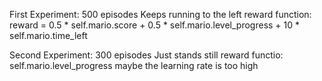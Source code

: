 First Experiment:
500 episodes
Keeps running to the left 
reward function: reward = 0.5 * self.mario.score + 0.5 * self.mario.level_progress + 10 * self.mario.time_left


Second Experiment:
300 episodes
Just stands still
reward functio: self.mario.level_progress
maybe the learning rate is too high